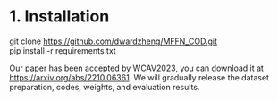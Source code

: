 # 1. Installation
git clone https://github.com/dwardzheng/MFFN_COD.git<br />
pip install -r requirements.txt<br />

Our paper has been accepted by WCAV2023, you can download it at https://arxiv.org/abs/2210.06361.
We will gradually release the dataset preparation, codes, weights, and evaluation results.
